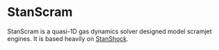 # StanScram

StanScram is a quasi-1D gas dynamics solver designed model scramjet engines. It is based heavily on [StanShock](https://github.com/IhmeGroup/StanShock).
